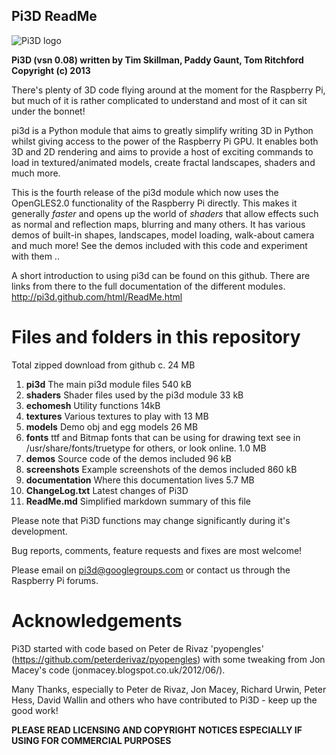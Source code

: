 ## **Pi3D ReadMe**

![Pi3D logo](http://pi3d.github.com/html/_images/rpilogoshad128.png)

**Pi3D (vsn 0.08) written by Tim Skillman, Paddy Gaunt, Tom Ritchford Copyright (c) 2013**

There's plenty of 3D code flying around at the moment for the Raspberry Pi,
but much of it is rather complicated to understand and most of it can sit
under the bonnet!

pi3d is a Python module that aims to greatly simplify writing 3D in Python
whilst giving access to the power of the Raspberry Pi GPU. It enables both
3D and 2D rendering and aims to provide a host of exciting commands to load
in textured/animated models, create fractal landscapes, shaders and much more.

This is the fourth release of the pi3d module which now uses the OpenGLES2.0
functionality of the Raspberry Pi directly. This makes it generally *faster*
and opens up the world of *shaders* that allow effects such as normal and 
reflection maps, blurring and many others. It has various demos of built-in
shapes, landscapes, model loading, walk-about camera and much more! See the demos
included with this code and experiment with them ..

A short introduction to using pi3d can be found on this github. There are links from there
to the full documentation of the different modules.
http://pi3d.github.com/html/ReadMe.html

# Files and folders in this repository

Total zipped download from github c. 24 MB

1.  **pi3d** The main pi3d module files 540 kB
2.  **shaders** Shader files used by the pi3d module 33 kB
3.  **echomesh** Utility functions 14kB
4.  **textures** Various textures to play with 13 MB
5.  **models** Demo obj and egg models 26 MB
6.  **fonts** ttf and Bitmap fonts that can be using for drawing text see in
    /usr/share/fonts/truetype for others, or look online. 1.0 MB
7.  **demos** Source code of the demos included 96 kB
8.  **screenshots** Example screenshots of the demos included 860 kB
9.  **documentation** Where this documentation lives 5.7 MB
10.  **ChangeLog.txt** Latest changes of Pi3D
11.  **ReadMe.md** Simplified markdown summary of this file

Please note that Pi3D functions may change significantly during it's development.

Bug reports, comments, feature requests and fixes are most welcome!

Please email on pi3d@googlegroups.com or contact us through the Raspberry Pi forums.

# Acknowledgements

Pi3D started with code based on Peter de Rivaz 'pyopengles' (https://github.com/peterderivaz/pyopengles)
with some tweaking from Jon Macey's code (jonmacey.blogspot.co.uk/2012/06/). 

Many Thanks, especially to Peter de Rivaz, Jon Macey, Richard Urwin, Peter Hess, David Wallin
and others who have contributed to Pi3D - keep up the good work!

**PLEASE READ LICENSING AND COPYRIGHT NOTICES ESPECIALLY IF USING FOR COMMERCIAL PURPOSES**
